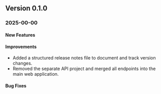 ﻿## Version 0.1.0
### 2025-00-00
#### New Features


#### Improvements
- Added a structured release notes file to document and track version changes.
- Removed the separate API project and merged all endpoints into the main web application.

#### Bug Fixes
